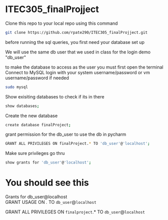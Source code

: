 # ITEC305_finalProjject

Clone this repo to your local repo using this command 
```bash
git clone https://github.com/rpate290/ITEC305_finalProjject.git
```

before running the sql queries, you first need your database set up

We will use the same db user that we used in class for the login demo "db_user"

to make the database to access as the user you must first open the terminal
Connect to MySQL login with your system username/password or vm username/password if needed
```bash
sudo mysql
```

Show exisiting databases to check if its in there
```bash
show databases;
```

Create the new database
```bash
create database finalProject;
```

grant permission for the db_user to use the db in pycharm
```bash
GRANT ALL PRIVILEGES ON finalProject.* TO 'db_user'@'localhost';
```
Make sure privileges go thru
```bash
show grants for 'db_user'@'localhost';
```
# You should see this
 Grants for db_user@localhost                                      
 GRANT USAGE ON *.* TO `db_user`@`localhost`                       
 
 GRANT ALL PRIVILEGES ON `finalproject`.* TO `db_user`@`localhost` 





